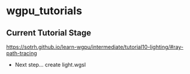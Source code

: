 # wgpu_tutorials

## Current Tutorial Stage
https://sotrh.github.io/learn-wgpu/intermediate/tutorial10-lighting/#ray-path-tracing
- Next step... create light.wgsl
